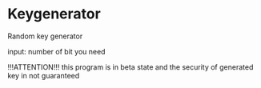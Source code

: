 Keygenerator
============

Random key generator

input:  number of bit you need

!!!ATTENTION!!!
this program is in beta state and the security of generated key in not guaranteed

